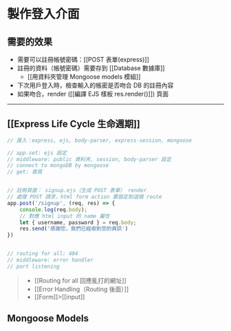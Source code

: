 # 製作登入介面
## 需要的效果
- 需要可以註冊帳號密碼：[[POST 表單(express)]]
- 註冊的資料（帳號密碼）需要存到 [[Database 數據庫]]
	- [[用資料夾管理 Mongoose models 模組]]
- 下次用戶登入時，檢查輸入的帳密是否吻合 DB 的註冊內容
- 如果吻合，render ([[編譯 EJS 樣板 res.render()]]) 頁面

---
## [[Express Life Cycle 生命週期]]
```js
// 匯入：express, ejs, body-parser, express-session, mongoose

// app.set: ejs 設定
// middleware: public 資料夾, session, body-parser 設定
// connect to mongoDB by mongoose
// get: 首頁


// 註冊頁面： signup.ejs（生成 POST 表單） render
// 處理 POST 請求，html form action 要設定到這個 route
app.post('/signup', (req, res) => {
	console.log(req.body);
	// 對應 html input 的 name 屬性
	let { username, password } = req.body;
	res.send('感謝您，我們已經收到您的資訊')
})


// routing for all: 404
// middleware: error handler
// port listening
```
>- [[Routing for all 回應亂打的網址]]
>- [[Error Handling（Routing 後面）]]
>- [[Form]]>[[input]]

## Mongoose Models
